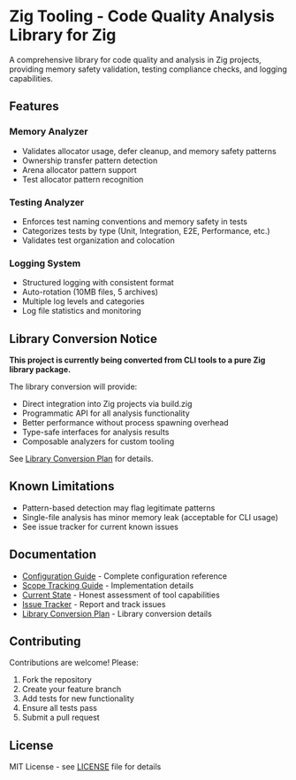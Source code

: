 # Zig Tooling - Code Quality Analysis Library for Zig

A comprehensive library for code quality and analysis in Zig projects, providing memory safety validation, testing compliance checks, and logging capabilities.

## Features

### Memory Analyzer
- Validates allocator usage, defer cleanup, and memory safety patterns
- Ownership transfer pattern detection
- Arena allocator pattern support
- Test allocator pattern recognition

### Testing Analyzer
- Enforces test naming conventions and memory safety in tests
- Categorizes tests by type (Unit, Integration, E2E, Performance, etc.)
- Validates test organization and colocation

### Logging System
- Structured logging with consistent format
- Auto-rotation (10MB files, 5 archives)
- Multiple log levels and categories
- Log file statistics and monitoring

## Library Conversion Notice

**This project is currently being converted from CLI tools to a pure Zig library package.**

The library conversion will provide:
- Direct integration into Zig projects via build.zig
- Programmatic API for all analysis functionality
- Better performance without process spawning overhead
- Type-safe interfaces for analysis results
- Composable analyzers for custom tooling

See [Library Conversion Plan](docs/implementation/library-conversion-plan.md) for details.

## Known Limitations

- Pattern-based detection may flag legitimate patterns
- Single-file analysis has minor memory leak (acceptable for CLI usage)
- See issue tracker for current known issues

## Documentation

- [Configuration Guide](docs/configuration.md) - Complete configuration reference
- [Scope Tracking Guide](docs/scope-tracking-guide.md) - Implementation details
- [Current State](docs/analysis/tooling-current-state.md) - Honest assessment of tool capabilities
- [Issue Tracker](docs/issue-tracker/README.md) - Report and track issues
- [Library Conversion Plan](docs/implementation/library-conversion-plan.md) - Library conversion details

## Contributing

Contributions are welcome! Please:
1. Fork the repository
2. Create your feature branch
3. Add tests for new functionality
4. Ensure all tests pass
5. Submit a pull request

## License

MIT License - see [LICENSE](LICENSE) file for details
